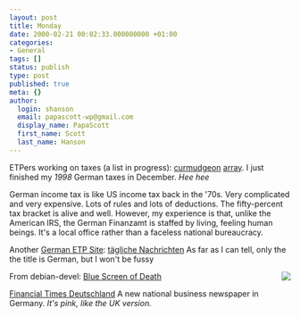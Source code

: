 ```yaml
---
layout: post
title: Monday
date: 2000-02-21 00:02:33.000000000 +01:00
categories:
- General
tags: []
status: publish
type: post
published: true
meta: {}
author:
  login: shanson
  email: papascott-wp@gmail.com
  display_name: PapaScott
  first_name: Scott
  last_name: Hanson
---
```

<p>ETPers working on taxes (a list in progress): <a href="http://cuwu.editthispage.com/2000/02/20">curmudgeon</a> <a href="http://array.editthispage.com/2000/02/21">array</a>. I just finished my <i>1998</i> German taxes in December. <i>Hee hee</i></p>
<p>German income tax is like US income tax back in the '70s. Very complicated and very expensive. Lots of rules and lots of deductions. The fifty-percent tax bracket is alive and well. However, my experience is that, unlike the American IRS, the German Finanzamt is staffed by living, feeling human beings. It's a local office rather than a faceless national bureaucracy.</p>
<p>Another <a href="http://shanson.editthispage.com/stories/storyReader$125">German ETP Site</a>: <a href="http://jcmetzger.editthispage.com/">tägliche Nachrichten</a> As far as I can tell, only the the title is German, but I won't be fussy</p>
<p><a href="http://www.hardocp.com/news_images/2000/february_2000/bsod.jpg"><img src="https://shanson.editthispage.com/picture$160" align="right" border="0" /></a>From debian-devel: <a href="http://www.hardocp.com/news_images/2000/february_2000/bsod.jpg">Blue Screen of Death</a></p>
<p><a href="http://www.ftd.de/cgi-bin/gx.cgi/AppLogic+FTContentServer?pagename=HomePage">Financial Times Deutschland</a> A new national business newspaper in Germany. <i>It's pink, like the UK version.</i></p>
